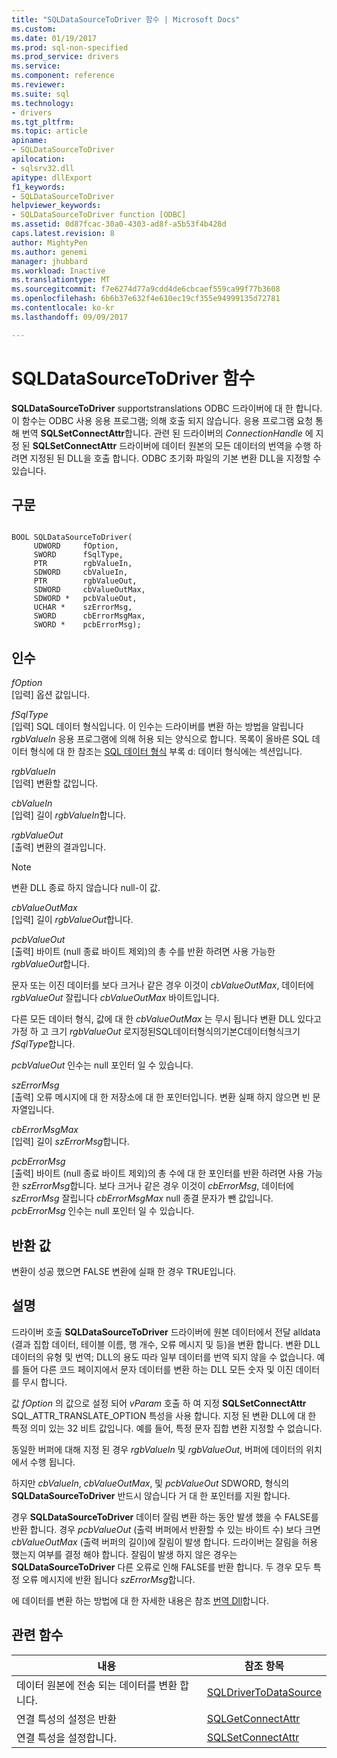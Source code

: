 ```yaml
---
title: "SQLDataSourceToDriver 함수 | Microsoft Docs"
ms.custom: 
ms.date: 01/19/2017
ms.prod: sql-non-specified
ms.prod_service: drivers
ms.service: 
ms.component: reference
ms.reviewer: 
ms.suite: sql
ms.technology:
- drivers
ms.tgt_pltfrm: 
ms.topic: article
apiname:
- SQLDataSourceToDriver
apilocation:
- sqlsrv32.dll
apitype: dllExport
f1_keywords:
- SQLDataSourceToDriver
helpviewer_keywords:
- SQLDataSourceToDriver function [ODBC]
ms.assetid: 0d87fcac-30a0-4303-ad8f-a5b53f4b428d
caps.latest.revision: 8
author: MightyPen
ms.author: genemi
manager: jhubbard
ms.workload: Inactive
ms.translationtype: MT
ms.sourcegitcommit: f7e6274d77a9cdd4de6cbcaef559ca99f77b3608
ms.openlocfilehash: 6b6b37e632f4e610ec19cf355e94999135d72781
ms.contentlocale: ko-kr
ms.lasthandoff: 09/09/2017

---
```

# <a name="sqldatasourcetodriver-function"></a>SQLDataSourceToDriver 함수
**SQLDataSourceToDriver** supportstranslations ODBC 드라이버에 대 한 합니다. 이 함수는 ODBC 사용 응용 프로그램; 의해 호출 되지 않습니다. 응용 프로그램 요청 통해 번역 **SQLSetConnectAttr**합니다. 관련 된 드라이버의 *ConnectionHandle* 에 지정 된 **SQLSetConnectAttr** 드라이버에 데이터 원본의 모든 데이터의 번역을 수행 하려면 지정된 된 DLL을 호출 합니다. ODBC 초기화 파일의 기본 변환 DLL을 지정할 수 있습니다.  
  
## <a name="syntax"></a>구문  
  
```  
  
BOOL SQLDataSourceToDriver(  
     UDWORD     fOption,  
     SWORD      fSqlType,  
     PTR        rgbValueIn,  
     SDWORD     cbValueIn,  
     PTR        rgbValueOut,  
     SDWORD     cbValueOutMax,  
     SDWORD *   pcbValueOut,  
     UCHAR *    szErrorMsg,  
     SWORD      cbErrorMsgMax,  
     SWORD *    pcbErrorMsg);  
```  
  
## <a name="arguments"></a>인수  
 *fOption*  
 [입력] 옵션 값입니다.  
  
 *fSqlType*  
 [입력] SQL 데이터 형식입니다. 이 인수는 드라이버를 변환 하는 방법을 알립니다 *rgbValueIn* 응용 프로그램에 의해 허용 되는 양식으로 합니다. 목록이 올바른 SQL 데이터 형식에 대 한 참조는 [SQL 데이터 형식](../../../odbc/reference/appendixes/sql-data-types.md) 부록 d: 데이터 형식에는 섹션입니다.  
  
 *rgbValueIn*  
 [입력] 변환할 값입니다.  
  
 *cbValueIn*  
 [입력] 길이 *rgbValueIn*합니다.  
  
 *rgbValueOut*  
 [출력] 변환의 결과입니다.  
  
> [!NOTE]  
>  변환 DLL 종료 하지 않습니다 null-이 값.  
  
 *cbValueOutMax*  
 [입력] 길이 *rgbValueOut*합니다.  
  
 *pcbValueOut*  
 [출력] 바이트 (null 종료 바이트 제외)의 총 수를 반환 하려면 사용 가능한 *rgbValueOut*합니다.  
  
 문자 또는 이진 데이터를 보다 크거나 같은 경우 이것이 *cbValueOutMax*, 데이터에 *rgbValueOut* 잘립니다 *cbValueOutMax* 바이트입니다.  
  
 다른 모든 데이터 형식, 값에 대 한 *cbValueOutMax* 는 무시 됩니다 변환 DLL 있다고 가정 하 고 크기 *rgbValueOut* 로지정된SQL데이터형식의기본C데이터형식크기*fSqlType*합니다.  
  
 *pcbValueOut* 인수는 null 포인터 일 수 있습니다.  
  
 *szErrorMsg*  
 [출력] 오류 메시지에 대 한 저장소에 대 한 포인터입니다. 변환 실패 하지 않으면 빈 문자열입니다.  
  
 *cbErrorMsgMax*  
 [입력] 길이 *szErrorMsg*합니다.  
  
 *pcbErrorMsg*  
 [출력] 바이트 (null 종료 바이트 제외)의 총 수에 대 한 포인터를 반환 하려면 사용 가능한 *szErrorMsg*합니다. 보다 크거나 같은 경우 이것이 *cbErrorMsg*, 데이터에 *szErrorMsg* 잘립니다 *cbErrorMsgMax* null 종결 문자가 뺀 값입니다. *pcbErrorMsg* 인수는 null 포인터 일 수 있습니다.  
  
## <a name="returns"></a>반환 값  
 변환이 성공 했으면 FALSE 변환에 실패 한 경우 TRUE입니다.  
  
## <a name="comments"></a>설명  
 드라이버 호출 **SQLDataSourceToDriver** 드라이버에 원본 데이터에서 전달 alldata (결과 집합 데이터, 테이블 이름, 행 개수, 오류 메시지 및 등)을 변환 합니다. 변환 DLL 데이터의 유형 및 번역; DLL의 용도 따라 일부 데이터를 번역 되지 않을 수 없습니다. 예를 들어 다른 코드 페이지에서 문자 데이터를 변환 하는 DLL 모든 숫자 및 이진 데이터를 무시 합니다.  
  
 값 *fOption* 의 값으로 설정 되어 *vParam* 호출 하 여 지정 **SQLSetConnectAttr** SQL_ATTR_TRANSLATE_OPTION 특성을 사용 합니다. 지정 된 변환 DLL에 대 한 특정 의미 있는 32 비트 값입니다. 예를 들어, 특정 문자 집합 변환 지정할 수 없습니다.  
  
 동일한 버퍼에 대해 지정 된 경우 *rgbValueIn* 및 *rgbValueOut*, 버퍼에 데이터의 위치에서 수행 됩니다.  
  
 하지만 *cbValueIn*, *cbValueOutMax*, 및 *pcbValueOut* SDWORD, 형식의 **SQLDataSourceToDriver** 반드시 않습니다 거 대 한 포인터를 지원 합니다.  
  
 경우 **SQLDataSourceToDriver** 데이터 잘림 변환 하는 동안 발생 했을 수 FALSE를 반환 합니다. 경우 *pcbValueOut* (출력 버퍼에서 반환할 수 있는 바이트 수) 보다 크면 *cbValueOutMax* (출력 버퍼의 길이)에 잘림이 발생 합니다. 드라이버는 잘림을 허용 했는지 여부를 결정 해야 합니다. 잘림이 발생 하지 않은 경우는 **SQLDataSourceToDriver** 다른 오류로 인해 FALSE를 반환 합니다. 두 경우 모두 특정 오류 메시지에 반환 됩니다 *szErrorMsg*합니다.  
  
 에 데이터를 변환 하는 방법에 대 한 자세한 내용은 참조 [번역 Dll](../../../odbc/reference/develop-app/translation-dlls.md)합니다.  
  
## <a name="related-functions"></a>관련 함수  
  
|내용|참조 항목|  
|---------------------------|---------|  
|데이터 원본에 전송 되는 데이터를 변환 합니다.|[SQLDriverToDataSource](../../../odbc/reference/syntax/sqldrivertodatasource-function.md)|  
|연결 특성의 설정은 반환|[SQLGetConnectAttr](../../../odbc/reference/syntax/sqlgetconnectattr-function.md)|  
|연결 특성을 설정합니다.|[SQLSetConnectAttr](../../../odbc/reference/syntax/sqlsetconnectattr-function.md)|

